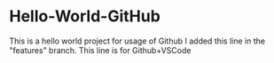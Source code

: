 # Hello-World-GitHub
This is a hello world project for usage of Github
I added this line in the "features" branch.
This line is for Github+VSCode
